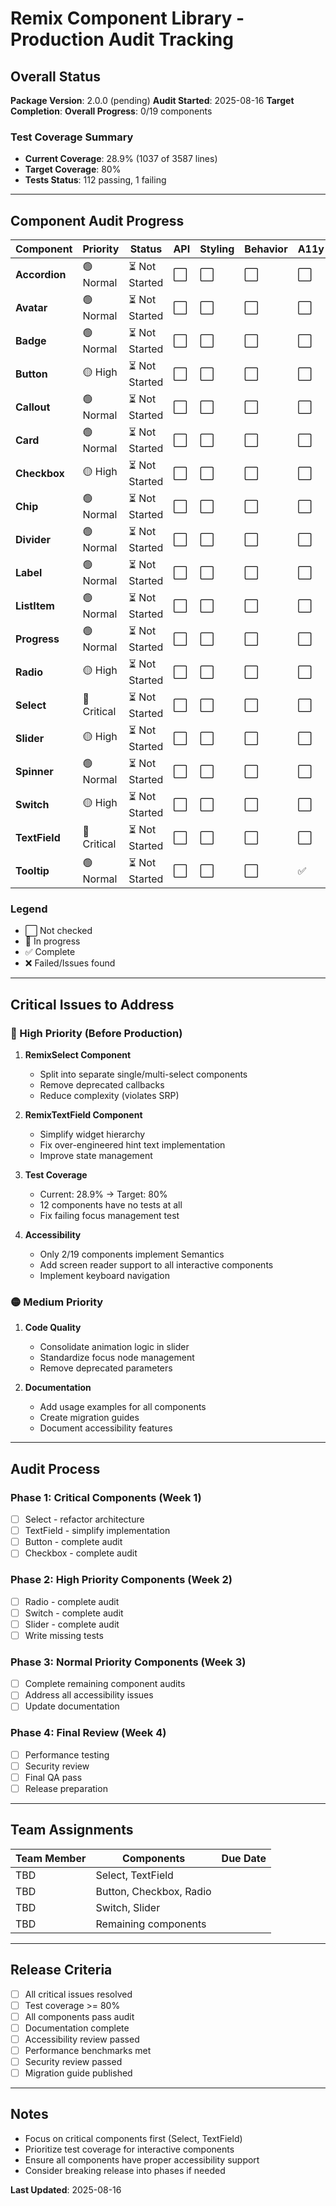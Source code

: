 # Remix Component Library - Production Audit Tracking

## Overall Status

**Package Version**: 2.0.0 (pending)
**Audit Started**: 2025-08-16
**Target Completion**: 
**Overall Progress**: 0/19 components

### Test Coverage Summary
- **Current Coverage**: 28.9% (1037 of 3587 lines)
- **Target Coverage**: 80%
- **Tests Status**: 112 passing, 1 failing

---

## Component Audit Progress

| Component | Priority | Status | API | Styling | Behavior | A11y | Docs | Tests | Perf | Quality | Notes |
|-----------|----------|--------|-----|---------|----------|------|------|-------|------|---------|-------|
| **Accordion** | 🟢 Normal | ⏳ Not Started | ⬜ | ⬜ | ⬜ | ⬜ | ⬜ | ⬜ | ⬜ | ⬜ | No tests |
| **Avatar** | 🟢 Normal | ⏳ Not Started | ⬜ | ⬜ | ⬜ | ⬜ | ⬜ | ⬜ | ⬜ | ⬜ | No tests |
| **Badge** | 🟢 Normal | ⏳ Not Started | ⬜ | ⬜ | ⬜ | ⬜ | ⬜ | ⬜ | ⬜ | ⬜ | No tests |
| **Button** | 🟡 High | ⏳ Not Started | ⬜ | ⬜ | ⬜ | ⬜ | ⬜ | ✅ | ⬜ | ⬜ | Has tests |
| **Callout** | 🟢 Normal | ⏳ Not Started | ⬜ | ⬜ | ⬜ | ⬜ | ⬜ | ⬜ | ⬜ | ⬜ | No tests |
| **Card** | 🟢 Normal | ⏳ Not Started | ⬜ | ⬜ | ⬜ | ⬜ | ⬜ | ⬜ | ⬜ | ⬜ | No tests |
| **Checkbox** | 🟡 High | ⏳ Not Started | ⬜ | ⬜ | ⬜ | ⬜ | ⬜ | ✅ | ⬜ | ⬜ | Has tests |
| **Chip** | 🟢 Normal | ⏳ Not Started | ⬜ | ⬜ | ⬜ | ⬜ | ⬜ | ⬜ | ⬜ | ⬜ | No tests |
| **Divider** | 🟢 Normal | ⏳ Not Started | ⬜ | ⬜ | ⬜ | ⬜ | ⬜ | ⬜ | ⬜ | ⬜ | No tests |
| **Label** | 🟢 Normal | ⏳ Not Started | ⬜ | ⬜ | ⬜ | ⬜ | ⬜ | ⬜ | ⬜ | ⬜ | No tests |
| **ListItem** | 🟢 Normal | ⏳ Not Started | ⬜ | ⬜ | ⬜ | ⬜ | ⬜ | ⬜ | ⬜ | ⬜ | No tests |
| **Progress** | 🟢 Normal | ⏳ Not Started | ⬜ | ⬜ | ⬜ | ⬜ | ⬜ | ⬜ | ⬜ | ⬜ | No tests |
| **Radio** | 🟡 High | ⏳ Not Started | ⬜ | ⬜ | ⬜ | ⬜ | ⬜ | ✅ | ⬜ | ⬜ | Has tests |
| **Select** | 🔴 Critical | ⏳ Not Started | ⬜ | ⬜ | ⬜ | ⬜ | ⬜ | ✅ | ⬜ | ⬜ | Complexity issues |
| **Slider** | 🟡 High | ⏳ Not Started | ⬜ | ⬜ | ⬜ | ⬜ | ⬜ | ✅ | ⬜ | ⬜ | Has tests |
| **Spinner** | 🟢 Normal | ⏳ Not Started | ⬜ | ⬜ | ⬜ | ⬜ | ⬜ | ⬜ | ⬜ | ⬜ | No tests |
| **Switch** | 🟡 High | ⏳ Not Started | ⬜ | ⬜ | ⬜ | ⬜ | ⬜ | ✅ | ⬜ | ⬜ | Has tests |
| **TextField** | 🔴 Critical | ⏳ Not Started | ⬜ | ⬜ | ⬜ | ⬜ | ⬜ | ✅ | ⬜ | ⬜ | Complexity issues |
| **Tooltip** | 🟢 Normal | ⏳ Not Started | ⬜ | ⬜ | ⬜ | ✅ | ⬜ | ⬜ | ⬜ | ⬜ | Has semantics |

### Legend
- ⬜ Not checked
- 🔄 In progress  
- ✅ Complete
- ❌ Failed/Issues found

---

## Critical Issues to Address

### 🔴 High Priority (Before Production)

1. **RemixSelect Component**
   - Split into separate single/multi-select components
   - Remove deprecated callbacks
   - Reduce complexity (violates SRP)

2. **RemixTextField Component**
   - Simplify widget hierarchy
   - Fix over-engineered hint text implementation
   - Improve state management

3. **Test Coverage**
   - Current: 28.9% → Target: 80%
   - 12 components have no tests at all
   - Fix failing focus management test

4. **Accessibility**
   - Only 2/19 components implement Semantics
   - Add screen reader support to all interactive components
   - Implement keyboard navigation

### 🟡 Medium Priority

1. **Code Quality**
   - Consolidate animation logic in slider
   - Standardize focus node management
   - Remove deprecated parameters

2. **Documentation**
   - Add usage examples for all components
   - Create migration guides
   - Document accessibility features

---

## Audit Process

### Phase 1: Critical Components (Week 1)
- [ ] Select - refactor architecture
- [ ] TextField - simplify implementation
- [ ] Button - complete audit
- [ ] Checkbox - complete audit

### Phase 2: High Priority Components (Week 2)
- [ ] Radio - complete audit
- [ ] Switch - complete audit
- [ ] Slider - complete audit
- [ ] Write missing tests

### Phase 3: Normal Priority Components (Week 3)
- [ ] Complete remaining component audits
- [ ] Address all accessibility issues
- [ ] Update documentation

### Phase 4: Final Review (Week 4)
- [ ] Performance testing
- [ ] Security review
- [ ] Final QA pass
- [ ] Release preparation

---

## Team Assignments

| Team Member | Components | Due Date |
|-------------|------------|----------|
| TBD | Select, TextField | |
| TBD | Button, Checkbox, Radio | |
| TBD | Switch, Slider | |
| TBD | Remaining components | |

---

## Release Criteria

- [ ] All critical issues resolved
- [ ] Test coverage >= 80%
- [ ] All components pass audit
- [ ] Documentation complete
- [ ] Accessibility review passed
- [ ] Performance benchmarks met
- [ ] Security review passed
- [ ] Migration guide published

---

## Notes

- Focus on critical components first (Select, TextField)
- Prioritize test coverage for interactive components
- Ensure all components have proper accessibility support
- Consider breaking release into phases if needed

**Last Updated**: 2025-08-16